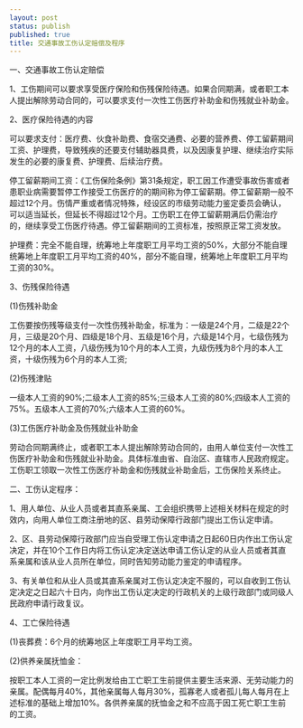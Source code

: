 ```yaml
---
layout: post
status: publish
published: true
title: 交通事故工伤认定赔偿及程序
---
```


一、交通事故工伤认定赔偿

1、工伤期间可以要求享受医疗保险和伤残保险待遇。如果合同期满，或者职工本人提出解除劳动合同的，可以要求支付一次性工伤医疗补助金和伤残就业补助金。

2、医疗保险待遇的内容

可以要求支付：医疗费、伙食补助费、食宿交通费、必要的营养费、停工留薪期间工资、护理费，导致残疾的还要支付辅助器具费，以及因康复护理、继续治疗实际发生的必要的康复费、护理费、后续治疗费。

停工留薪期间工资：《工伤保险条例》第31条规定，职工因工作遭受事故伤害或者患职业病需要暂停工作接受工伤医疗的的期间称为停工留薪期。停工留薪期一般不超过12个月。伤情严重或者情况特殊，经设区的市级劳动能力鉴定委员会确认，可以适当延长，但延长不得超过12个月。工伤职工在停工留薪期满后仍需治疗的，继续享受工伤医疗待遇。停工留薪期间的工资标准，按照原正常工资发放。

护理费：完全不能自理，统筹地上年度职工月平均工资的50%，大部分不能自理统筹地上年度职工月平均工资的40%，部分不能自理，统筹地上年度职工月平均工资的30%。

3、伤残保险待遇

(1)伤残补助金

工伤要按伤残等级支付一次性伤残补助金，标准为：一级是24个月，二级是22个月，三级是20个月、四级是18个月、五级是16个月，六级是14个月，七级伤残为12个月的本人工资，八级伤残为10个月的本人工资，九级伤残为8个月的本人工资，十级伤残为6个月的本人工资;

(2)伤残津贴

一级本人工资的90%;二级本人工资的85%;三级本人工资的80%;四级本人工资的75%。五级本人工资的70%;六级本人工资的60%。

(3)工伤医疗补助金及伤残就业补助金

劳动合同期满终止，或者职工本人提出解除劳动合同的，由用人单位支付一次性工伤医疗补助金和伤残就业补助金。具体标准由省、自治区、直辖市人民政府规定。工伤职工领取一次性工伤医疗补助金和伤残就业补助金后，工伤保险关系终止。

二、工伤认定程序：

1、用人单位、从业人员或者其直系亲属、工会组织携带上述相关材料在规定的时效内，向用人单位工商注册地的区、县劳动保障行政部门提出工伤认定申请。

2、区、县劳动保障行政部门应当自受理工伤认定申请之日起60日内作出工伤认定决定，并在10个工作日内将工伤认定决定送达申请工伤认定的从业人员或者其直系亲属和该从业人员所在单位，同时告知劳动能力鉴定的申请程序。

3、有关单位和从业人员或其直系亲属对工伤认定决定不服的，可以自收到工伤认定决定之日起六十日内，向作出工伤认定决定的行政机关的上级行政部门或同级人民政府申请行政复议。

4、工亡保险待遇

(1)丧葬费：6个月的统筹地区上年度职工月平均工资。

(2)供养亲属抚恤金：

按职工本人工资的一定比例发给由工亡职工生前提供主要生活来源、无劳动能力的亲属。配偶每月40%，其他亲属每人每月30%，孤寡老人或者孤儿每人每月在上述标准的基础上增加10%。各供养亲属的抚恤金之和不应高于因工死亡职工生前的工资。